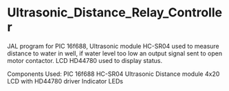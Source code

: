 # Ultrasonic_Distance_Relay_Controller
JAL program for PIC 16f688, Ultrasonic module HC-SR04 used to measure distance to water in well, if water level too low an output signal sent to open motor contactor.  LCD HD44780 used to display status.  

Components Used:
PIC 16f688
HC-SR04 Ultrasonic Distance module
4x20 LCD with HD44780 driver
Indicator LEDs


